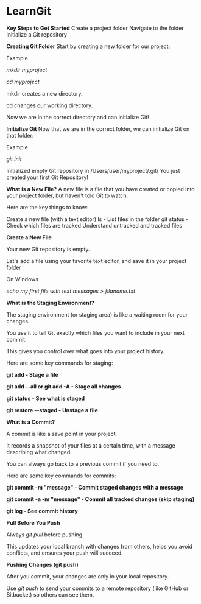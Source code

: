 # LearnGit
**Key Steps to Get Started**
Create a project folder
Navigate to the folder
Initialize a Git repository

**Creating Git Folder**
Start by creating a new folder for our project:

Example

_mkdir myproject_

_cd myproject_

mkdir creates a new directory.

cd changes our working directory.

Now we are in the correct directory and can initialize Git!

**Initialize Git**
Now that we are in the correct folder, we can initialize Git on that folder:

Example

_git init_

Initialized empty Git repository in /Users/user/myproject/.git/
You just created your first Git Repository!

**What is a New File?**
A new file is a file that you have created or copied into your project folder, but haven't told Git to watch.

Here are the key things to know:

Create a new file (with a text editor)
ls - List files in the folder
git status - Check which files are tracked
Understand untracked and tracked files

**Create a New File**

Your new Git repository is empty.

Let's add a file using your favorite text editor, and save it in your project folder

On Windows

_echo my first file with text messages > filaname.txt_ 


**What is the Staging Environment?**

The staging environment (or staging area) is like a waiting room for your changes.

You use it to tell Git exactly which files you want to include in your next commit.

This gives you control over what goes into your project history.

Here are some key commands for staging:

**git add <file> - Stage a file**

**git add --all or git add -A - Stage all changes**

**git status - See what is staged**

**git restore --staged <file> - Unstage a file**


**What is a Commit?**

A commit is like a save point in your project.

It records a snapshot of your files at a certain time, with a message describing what changed.

You can always go back to a previous commit if you need to.

Here are some key commands for commits:

**git commit -m "message" - Commit staged changes with a message**

**git commit -a -m "message" - Commit all tracked changes (skip staging)**

**git log - See commit history**


**Pull Before You Push**

Always _git pull_ before pushing.

This updates your local branch with changes from others, helps you avoid conflicts, and ensures your push will succeed.

**Pushing Changes (git push)**

After you commit, your changes are only in your local repository.

Use _git push_ to send your commits to a remote repository (like GitHub or Bitbucket) so others can see them.



